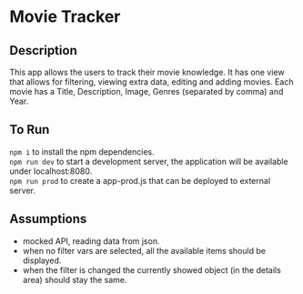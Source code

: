 # Movie Tracker

## Description
This app allows the users to track their movie knowledge.
It has one view that allows for filtering, viewing extra data, editing and adding movies.
Each movie has a Title, Description, Image, Genres (separated by comma) and Year.

## To Run
`npm i` to install the npm dependencies.  
`npm run dev` to start a development server, the application will be available under localhost:8080.  
`npm run prod` to create a app-prod.js that can be deployed to external server.  

## Assumptions
* mocked API, reading data from json.  
* when no filter vars are selected, all the available items should be displayed.  
* when the filter is changed the currently showed object (in the details area) should stay the same.  
